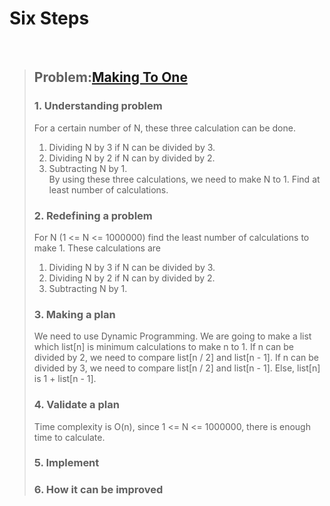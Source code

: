 # Six Steps
<br />

> ## Problem:[Making To One](https://www.acmicpc.net/problem/1463)
>
> ### 1. Understanding problem
> For a certain number of N, these three calculation can be done.  
> 1. Dividing N by 3 if N can be divided by 3.  
> 2. Dividing N by 2 if N can by divided by 2.  
> 3. Subtracting N by 1.  
> By using these three calculations, we need to make N to 1. Find at least number of calculations. 
>   
> ### 2. Redefining a problem
> For N (1 <= N <= 1000000) find the least number of calculations to make 1. These calculations are  
> 1. Dividing N by 3 if N can be divided by 3.  
> 2. Dividing N by 2 if N can by divided by 2.  
> 3. Subtracting N by 1.
>   
> ### 3. Making a plan
> We need to use Dynamic Programming. We are going to make a list which list[n] is minimum calculations to make n to 1.
> If n can be divided by 2, we need to compare list[n / 2] and list[n - 1].
> If n can be divided by 3, we need to compare list[n / 2] and list[n - 1].
> Else, list[n] is 1 + list[n - 1].
>   
> ### 4. Validate a plan
> Time complexity is O(n), since 1 <= N <= 1000000, there is enough time to calculate.
>  
> ### 5. Implement
>  
> ### 6. How it can be improved
>
>
>

